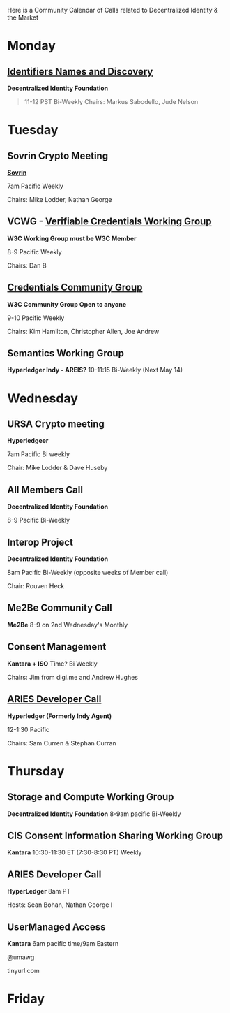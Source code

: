 Here is a Community Calendar of Calls related to Decentralized Identity & the Market 

# Monday 
## [Identifiers Names and Discovery](https://identity.foundation/working-groups/identifiers-names-discovery.html) 
**Decentralized Identity Foundation**

> 11-12 PST Bi-Weekly
> Chairs: Markus Sabodello, Jude Nelson

# Tuesday
## Sovrin Crypto Meeting 
**[Sovrin](https://sovrin.org)**

7am Pacific Weekly 

Chairs: Mike Lodder, Nathan George


## VCWG - [Verifiable Credentials Working Group](https://www.w3.org/2017/vc/WG/)
**W3C Working Group must be W3C Member**

8-9 Pacific Weekly 

Chairs: Dan B

## [Credentials Community Group](https://www.w3.org/community/credentials/) 
**W3C Community Group Open to anyone**

9-10 Pacific Weekly 

Chairs: Kim Hamilton, Christopher Allen, Joe Andrew

## Semantics Working Group 
**Hyperledger Indy - AREIS?** 
10-11:15  Bi-Weekly (Next May 14)

# Wednesday

## URSA Crypto meeting
**Hyperledgeer** 

7am Pacific Bi weekly 

Chair: Mike Lodder & Dave Huseby

## All Members Call 
**Decentralized Identity Foundation** 

8-9 Pacific Bi-Weekly 

## Interop Project
**Decentralized Identity Foundation** 

8am Pacific Bi-Weekly (opposite weeks of Member call) 

Chair: Rouven Heck

## Me2Be Community Call
**Me2Be**
8-9 on 2nd Wednesday's Monthly

## Consent Management 
**Kantara + ISO**
Time? Bi Weekly 

Chairs: Jim from digi.me and Andrew Hughes

## [ARIES Developer Call](https://wiki.hyperledger.org/display/ARIES/Hyperledger+Aries) 
**Hyperledger (Formerly Indy Agent)**

12-1:30 Pacific

Chairs: Sam Curren & Stephan Curran 



# Thursday 
## Storage and Compute Working Group
**Decentralized Identity Foundation** 
8-9am pacific Bi-Weekly 

## CIS Consent Information Sharing Working Group
**Kantara** 
10:30-11:30 ET (7:30-8:30 PT) Weekly 

## ARIES Developer Call
**HyperLedger** 
8am PT 

Hosts: Sean Bohan, Nathan George I

## UserManaged Access
**Kantara**
6am pacific time/9am Eastern

@umawg

tinyurl.com 

# Friday
